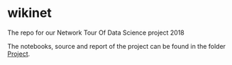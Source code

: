 # wikinet
The repo for our Network Tour Of Data Science project 2018

The notebooks, source and report of the project can be found in the folder [Project](https://github.com/isabelaconstantin/wikinet/tree/master/Project).
